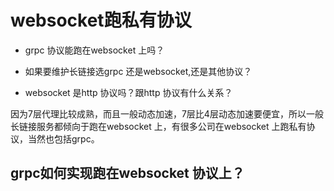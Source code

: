 # websocket跑私有协议
* grpc 协议能跑在websocket 上吗？

* 如果要维护长链接选grpc 还是websocket,还是其他协议？

* websocket 是http 协议吗？跟http 协议有什么关系？ 


因为7层代理比较成熟，而且一般动态加速，7层比4层动态加速要便宜，所以一般长链接服务都倾向于跑在websocket 上，有很多公司在websocket
上跑私有协议，当然也包括grpc。

## grpc如何实现跑在websocket 协议上？
